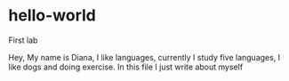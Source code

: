 # hello-world
First lab

Hey, My name is Diana, I like languages, currently I study five languages, I like dogs and doing exercise.
In this file I just write about myself
